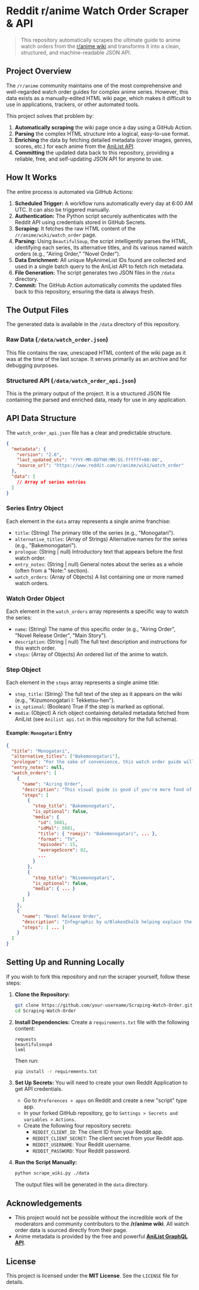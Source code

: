 
# Reddit r/anime Watch Order Scraper & API

> This repository automatically scrapes the ultimate guide to anime watch orders from the [r/anime wiki](https://www.reddit.com/r/anime/wiki/watch_order) and transforms it into a clean, structured, and machine-readable JSON API.

## Project Overview

The `/r/anime` community maintains one of the most comprehensive and well-regarded watch order guides for complex anime series. However, this data exists as a manually-edited HTML wiki page, which makes it difficult to use in applications, trackers, or other automated tools.

This project solves that problem by:

1.  **Automatically scraping** the wiki page once a day using a GitHub Action.
2.  **Parsing** the complex HTML structure into a logical, easy-to-use format.
3.  **Enriching** the data by fetching detailed metadata (cover images, genres, scores, etc.) for each anime from the [AniList API](https://anilist.gitbook.io/anilist-apiv2-docs).
4.  **Committing** the updated data back to this repository, providing a reliable, free, and self-updating JSON API for anyone to use.

## How It Works

The entire process is automated via GitHub Actions:

1.  **Scheduled Trigger:** A workflow runs automatically every day at 6:00 AM UTC. It can also be triggered manually.
2.  **Authentication:** The Python script securely authenticates with the Reddit API using credentials stored in GitHub Secrets.
3.  **Scraping:** It fetches the raw HTML content of the `/r/anime/wiki/watch_order` page.
4.  **Parsing:** Using `BeautifulSoup`, the script intelligently parses the HTML, identifying each series, its alternative titles, and its various named watch orders (e.g., "Airing Order," "Novel Order").
5.  **Data Enrichment:** All unique MyAnimeList IDs found are collected and used in a single batch query to the AniList API to fetch rich metadata.
6.  **File Generation:** The script generates two JSON files in the `/data` directory.
7.  **Commit:** The GitHub Action automatically commits the updated files back to this repository, ensuring the data is always fresh.

## The Output Files

The generated data is available in the `/data` directory of this repository.

### Raw Data (`/data/watch_order.json`)

This file contains the raw, unescaped HTML content of the wiki page as it was at the time of the last scrape. It serves primarily as an archive and for debugging purposes.

### Structured API (`/data/watch_order_api.json`)

This is the primary output of the project. It is a structured JSON file containing the parsed and enriched data, ready for use in any application.

## API Data Structure

The `watch_order_api.json` file has a clear and predictable structure.

```json
{
  "metadata": {
    "version": "2.6",
    "last_updated_utc": "YYYY-MM-DDTHH:MM:SS.ffffff+00:00",
    "source_url": "https://www.reddit.com/r/anime/wiki/watch_order"
  },
  "data": [
    // Array of series entries
  ]
}
```

### Series Entry Object

Each element in the `data` array represents a single anime franchise:

*   `title`: (String) The primary title of the series (e.g., "Monogatari").
*   `alternative_titles`: (Array of Strings) Alternative names for the series (e.g., "Bakemonogatari").
*   `prologue`: (String | null) Introductory text that appears before the first watch order.
*   `entry_notes`: (String | null) General notes about the series as a whole (often from a "Note:" section).
*   `watch_orders`: (Array of Objects) A list containing one or more named watch orders.

### Watch Order Object

Each element in the `watch_orders` array represents a specific way to watch the series:

*   `name`: (String) The name of this specific order (e.g., "Airing Order", "Novel Release Order", "Main Story").
*   `description`: (String | null) The full text description and instructions for this watch order.
*   `steps`: (Array of Objects) An ordered list of the anime to watch.

### Step Object

Each element in the `steps` array represents a single anime title:

*   `step_title`: (String) The full text of the step as it appears on the wiki (e.g., "Kizumonogatari I: Tekketsu-hen").
*   `is_optional`: (Boolean) True if the step is marked as optional.
*   `media`: (Object) A rich object containing detailed metadata fetched from AniList (see `Anilist api.txt` in this repository for the full schema).

#### Example: `Monogatari` Entry

```json
{
  "title": "Monogatari",
  "alternative_titles": ["Bakemonogatari"],
  "prologue": "For the sake of convenience, this watch order guide will only be covering the most common watch orders...",
  "entry_notes": null,
  "watch_orders": [
    {
      "name": "Airing Order",
      "description": "This visual guide is good if you're more fond of infographics.\n\nBakemonogatari -> Nisemonogatari -> ...",
      "steps": [
        {
          "step_title": "Bakemonogatari",
          "is_optional": false,
          "media": {
            "id": 5081,
            "idMal": 5081,
            "title": { "romaji": "Bakemonogatari", ... },
            "format": "TV",
            "episodes": 15,
            "averageScore": 82,
            ...
          }
        },
        {
          "step_title": "Nisemonogatari",
          "is_optional": false,
          "media": { ... }
        }
      ]
    },
    {
      "name": "Novel Release Order",
      "description": "Infographic by u/BlakexEkalb helping explain the order.\n\nBakemonogatari -> Kizumonogatari I: Tekketsu-hen -> ...",
      "steps": [ ... ]
    }
  ]
}
```

## Setting Up and Running Locally

If you wish to fork this repository and run the scraper yourself, follow these steps:

1.  **Clone the Repository:**
    ```bash
    git clone https://github.com/your-username/Scraping-Watch-Order.git
    cd Scraping-Watch-Order
    ```

2.  **Install Dependencies:**
    Create a `requirements.txt` file with the following content:
    ```
    requests
    beautifulsoup4
    lxml
    ```
    Then run:
    ```bash
    pip install -r requirements.txt
    ```

3.  **Set Up Secrets:** You will need to create your own Reddit Application to get API credentials.
    *   Go to `Preferences > apps` on Reddit and create a new "script" type app.
    *   In your forked GitHub repository, go to `Settings > Secrets and variables > Actions`.
    *   Create the following four repository secrets:
        *   `REDDIT_CLIENT_ID`: The client ID from your Reddit app.
        *   `REDDIT_CLIENT_SECRET`: The client secret from your Reddit app.
        *   `REDDIT_USERNAME`: Your Reddit username.
        *   `REDDIT_PASSWORD`: Your Reddit password.

4.  **Run the Script Manually:**
    ```bash
    python scrape_wiki.py ./data
    ```
    The output files will be generated in the `data` directory.

## Acknowledgements

*   This project would not be possible without the incredible work of the moderators and community contributors to the **/r/anime wiki**. All watch order data is sourced directly from their page.
*   Anime metadata is provided by the free and powerful **[AniList GraphQL API](https://anilist.gitbook.io/anilist-apiv2-docs)**.

## License

This project is licensed under the **MIT License**. See the `LICENSE` file for details.
